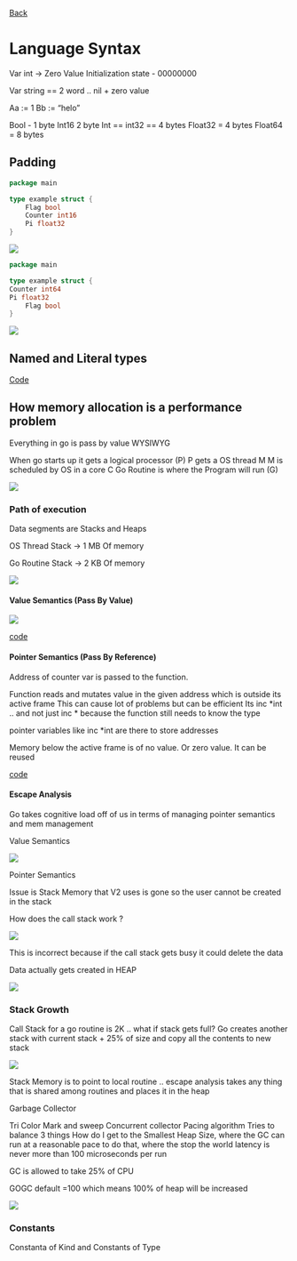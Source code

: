 [Back](notes.md)

# Language Syntax

Var int -> Zero Value Initialization state - 00000000

Var string == 2 word .. nil + zero value

Aa := 1
Bb := “helo”

Bool - 1 byte
Int16 2 byte
Int  == int32 == 4 bytes
Float32 = 4 bytes 
Float64 = 8 bytes


## Padding 

```go
package main

type example struct {
	Flag bool
	Counter int16
	Pi float32
}
```

![](img/padding_1.jpg)

```go
package main

type example struct {
Counter int64
Pi float32
	Flag bool
}
```

![](img/padding_2.jpg)

## Named and Literal types

[Code](../conversion.go)

## How memory allocation is a performance problem

Everything in go is pass by value WYSIWYG

When go starts up it gets a logical processor (P)
P gets a OS thread M
M is scheduled by OS in a core C
Go Routine is where the Program will run (G) 

![](img/memory_call_stack_1.jpg)


### Path of execution

Data segments are Stacks and Heaps

OS Thread Stack -> 1 MB Of memory

Go Routine Stack ->  2 KB Of memory 

![](img/path_of_exec.jpeg)

#### Value Semantics (Pass By Value)



![](img/call_stack_value.jpg)

[code](../passbyvalue.go)

#### Pointer Semantics (Pass By Reference)

Address of counter var is passed to the function.

Function reads and mutates value in the given address which is outside its active frame
This can cause lot of problems but can be efficient
Its inc *int .. and not just inc * because the function still needs to know the type


pointer variables like  inc *int  are there to store addresses 

Memory below the active frame is of no value. Or zero value. It can be reused

[code](../passbypointers.go)

#### Escape Analysis

Go takes cognitive load off of us in terms of managing pointer semantics and mem management

Value Semantics 

![](img/escape_analysis_value_semantics.jpg)

Pointer Semantics 

Issue is  Stack Memory that V2 uses is gone so the user cannot be created in the stack

How does the call stack work ?

![](img/escape_analysis_pointer_semantics_1.jpg)

This is incorrect because if the call stack gets busy it could delete the data

Data actually gets created in HEAP

![](img/escape_analysis_pointer_semantics_2.jpg)

### Stack Growth

Call Stack for a go routine is 2K .. what if stack gets full?
Go creates another stack with current stack + 25% of size and copy all the contents to new stack

![](img/stack_growth.jpg)

Stack Memory is to point to local routine .. escape analysis takes any thing that is shared among routines and places it in the heap 

Garbage Collector

Tri Color Mark and sweep Concurrent collector
Pacing algorithm 
Tries to balance 3 things
How do I get to the Smallest Heap Size, where the GC can run at a reasonable pace to do that, where the stop the world latency is never more than 100 microseconds per run

GC is allowed to take 25% of CPU 

GOGC default =100 which means 100% of heap will be increased 

![](img/tri_color_garbage_collector.jpg)

### Constants

Constanta of Kind and Constants of Type












